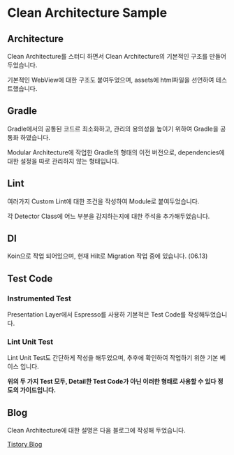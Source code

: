 # Clean Architecture Sample


## Architecture 
Clean Architecture를 스터디 하면서 Clean Architecture의 기본적인 구조를 만들어두었습니다.

기본적인 WebView에 대한 구조도 붙여두었으며, assets에 html파일을 선언하여 테스트했습니다.

## Gradle
Gradle에서의 공통된 코드르 최소화하고, 관리의 용의성을 높이기 위하여 Gradle을 공통화 하였습니다.

Modular Architecture에 작업한 Gradle의 형태의 이전 버전으로, dependencies에 대한 설정을 따로 관리하지 않는 형태입니다.

## Lint
여러가지 Custom Lint에 대한 조건을 작성하여 Module로 붙여두었습니다.

각 Detector Class에 어느 부분을 감지하는지에 대한 주석을 추가해두었습니다.

## DI
Koin으로 작업 되어있으며, 현재 Hilt로 Migration 작업 중에 있습니다. (06.13)

## Test Code
### Instrumented Test
Presentation Layer에서 Espresso를 사용하 기본적은 Test Code를 작성해두었습니다.

### Lint Unit Test
Lint Unit Test도 간단하게 작성을 해두었으며, 추후에 확인하여 작업하기 위한 기본 베이스 입니다.


**위의 두 가지 Test 모두, Detail한 Test Code가 아닌 이러한 형태로 사용할 수 있다 정도의 가이드입니다.**

## Blog
Clean Architecture에 대한 설명은 다음 블로그에 작성해 두었습니다.

[Tistory Blog](https://heegs.tistory.com/61?category=915533 "Clean Architecture Example")
